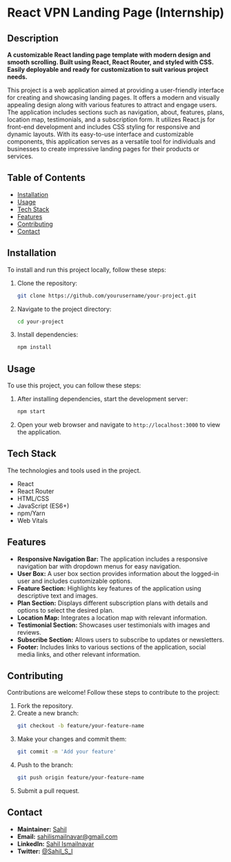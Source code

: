 # React VPN Landing Page (Internship)

## Description

**A customizable React landing page template with modern design and smooth scrolling. Built using React, React Router, and styled with CSS. Easily deployable and ready for customization to suit various project needs.**


This project is a web application aimed at providing a 
user-friendly interface for creating and showcasing landing pages. It offers a modern and visually appealing design along with various features to attract and engage users. The application includes sections such as navigation, about, features, plans, location map, testimonials, and a subscription form. It utilizes React.js for front-end development and includes CSS styling for responsive and dynamic layouts. With its easy-to-use interface and customizable components, this application serves as a versatile tool for individuals and businesses to create impressive landing pages for their products or services.



## Table of Contents
- [Installation](#installation)
- [Usage](#usage)
- [Tech Stack](#tech-stack)
- [Features](#features)
- [Contributing](#contributing)
- [Contact](#contact)

## Installation 

To install and run this project locally, follow these steps:

1. Clone the repository:
    ```bash
    git clone https://github.com/yourusername/your-project.git
    ```

2. Navigate to the project directory:
    ```bash
    cd your-project
    ```

3. Install dependencies:
    ```bash
    npm install
    ```

## Usage 

To use this project, you can follow these steps:

1. After installing dependencies, start the development server:
    ```bash
    npm start
    ```

2. Open your web browser and navigate to `http://localhost:3000` to view the application.

## Tech Stack 

The technologies and tools used in the project.

- React
- React Router
- HTML/CSS
- JavaScript (ES6+)
- npm/Yarn
- Web Vitals

## Features 

- **Responsive Navigation Bar:** The application includes a responsive navigation bar with dropdown menus for easy navigation.
- **User Box:** A user box section provides information about the logged-in user and includes customizable options.
- **Feature Section:** Highlights key features of the application using descriptive text and images.
- **Plan Section:** Displays different subscription plans with details and options to select the desired plan.
- **Location Map:** Integrates a location map with relevant information.
- **Testimonial Section:** Showcases user testimonials with images and reviews.
- **Subscribe Section:** Allows users to subscribe to updates or newsletters.
- **Footer:** Includes links to various sections of the application, social media links, and other relevant information.

## Contributing 

Contributions are welcome! Follow these steps to contribute to the project:

1. Fork the repository.
2. Create a new branch:
    ```bash
    git checkout -b feature/your-feature-name
    ```
3. Make your changes and commit them:
    ```bash
    git commit -m 'Add your feature'
    ```
4. Push to the branch:
    ```bash
    git push origin feature/your-feature-name
    ```
5. Submit a pull request.

## Contact 

- **Maintainer:** [Sahil](https://github.com/sahil-s-i)
- **Email:** sahilismailnavar@gmail.com
- **LinkedIn:** [Sahil Ismailnavar](https://www.linkedin.com/in/sahil-ismailnavar/)
- **Twitter:** [@Sahil_S_I](https://twitter.com/Sahil_S_I)
